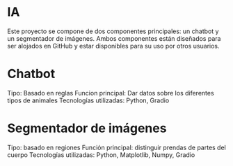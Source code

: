 # IA
Este proyecto se compone de dos componentes principales: un chatbot y un segmentador de imágenes. Ambos componentes están diseñados para ser alojados en GitHub y estar disponibles para su uso por otros usuarios.

# Chatbot
Tipo: Basado en reglas
Funcion principal: Dar datos sobre los diferentes tipos de animales
Tecnologías utilizadas: Python, Gradio

# Segmentador de imágenes
Tipo: basado en regiones
Función principal: distinguir prendas de partes del cuerpo
Tecnologías utilizadas: Python, Matplotlib, Numpy, Gradio
